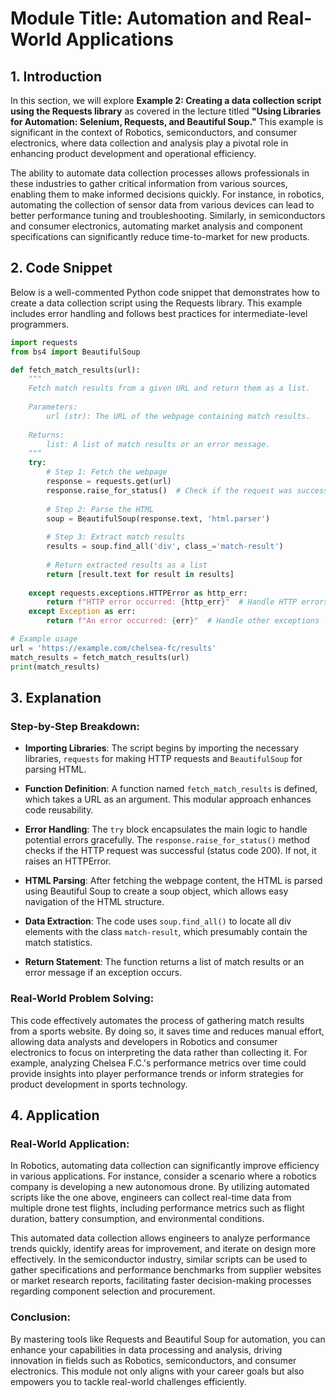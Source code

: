 # Module Title: Automation and Real-World Applications

## 1. Introduction
In this section, we will explore **Example 2: Creating a data collection script using the Requests library** as covered in the lecture titled **"Using Libraries for Automation: Selenium, Requests, and Beautiful Soup."** This example is significant in the context of Robotics, semiconductors, and consumer electronics, where data collection and analysis play a pivotal role in enhancing product development and operational efficiency.

The ability to automate data collection processes allows professionals in these industries to gather critical information from various sources, enabling them to make informed decisions quickly. For instance, in robotics, automating the collection of sensor data from various devices can lead to better performance tuning and troubleshooting. Similarly, in semiconductors and consumer electronics, automating market analysis and component specifications can significantly reduce time-to-market for new products.

## 2. Code Snippet
Below is a well-commented Python code snippet that demonstrates how to create a data collection script using the Requests library. This example includes error handling and follows best practices for intermediate-level programmers.

```python
import requests
from bs4 import BeautifulSoup

def fetch_match_results(url):
    """
    Fetch match results from a given URL and return them as a list.
    
    Parameters:
        url (str): The URL of the webpage containing match results.
        
    Returns:
        list: A list of match results or an error message.
    """
    try:
        # Step 1: Fetch the webpage
        response = requests.get(url)
        response.raise_for_status()  # Check if the request was successful
        
        # Step 2: Parse the HTML
        soup = BeautifulSoup(response.text, 'html.parser')
        
        # Step 3: Extract match results
        results = soup.find_all('div', class_='match-result')
        
        # Return extracted results as a list
        return [result.text for result in results]
    
    except requests.exceptions.HTTPError as http_err:
        return f"HTTP error occurred: {http_err}"  # Handle HTTP errors
    except Exception as err:
        return f"An error occurred: {err}"  # Handle other exceptions

# Example usage
url = 'https://example.com/chelsea-fc/results'
match_results = fetch_match_results(url)
print(match_results)
```

## 3. Explanation
### Step-by-Step Breakdown:
- **Importing Libraries**: The script begins by importing the necessary libraries, `requests` for making HTTP requests and `BeautifulSoup` for parsing HTML.
  
- **Function Definition**: A function named `fetch_match_results` is defined, which takes a URL as an argument. This modular approach enhances code reusability.

- **Error Handling**: The `try` block encapsulates the main logic to handle potential errors gracefully. The `response.raise_for_status()` method checks if the HTTP request was successful (status code 200). If not, it raises an HTTPError.

- **HTML Parsing**: After fetching the webpage content, the HTML is parsed using Beautiful Soup to create a soup object, which allows easy navigation of the HTML structure.

- **Data Extraction**: The code uses `soup.find_all()` to locate all div elements with the class `match-result`, which presumably contain the match statistics.

- **Return Statement**: The function returns a list of match results or an error message if an exception occurs.

### Real-World Problem Solving:
This code effectively automates the process of gathering match results from a sports website. By doing so, it saves time and reduces manual effort, allowing data analysts and developers in Robotics and consumer electronics to focus on interpreting the data rather than collecting it. For example, analyzing Chelsea F.C.'s performance metrics over time could provide insights into player performance trends or inform strategies for product development in sports technology.

## 4. Application
### Real-World Application:
In Robotics, automating data collection can significantly improve efficiency in various applications. For instance, consider a scenario where a robotics company is developing a new autonomous drone. By utilizing automated scripts like the one above, engineers can collect real-time data from multiple drone test flights, including performance metrics such as flight duration, battery consumption, and environmental conditions.

This automated data collection allows engineers to analyze performance trends quickly, identify areas for improvement, and iterate on design more effectively. In the semiconductor industry, similar scripts can be used to gather specifications and performance benchmarks from supplier websites or market research reports, facilitating faster decision-making processes regarding component selection and procurement.

### Conclusion:
By mastering tools like Requests and Beautiful Soup for automation, you can enhance your capabilities in data processing and analysis, driving innovation in fields such as Robotics, semiconductors, and consumer electronics. This module not only aligns with your career goals but also empowers you to tackle real-world challenges efficiently.